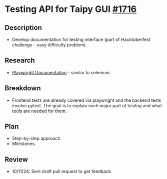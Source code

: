 # Testing API for Taipy GUI [#1716](https://github.com/Avaiga/taipy/issues/1716)

## Description
- Develop documentation for testing interface (part of Hacktoberfest challenge - easy difficulty problem).

## Research
- [Playwright Documentation](https://playwright.dev/docs/intro) - similar to selenium.

## Breakdown
- Frontend tests are already covered via playwright and the backend tests involve pytest. The goal is to explain each major part of tesitng and what tools are needed for them.

## Plan
- Step-by-step approach.
- Milestones.

## Review
- 10/11/24: Sent draft pull request to get feedback.
